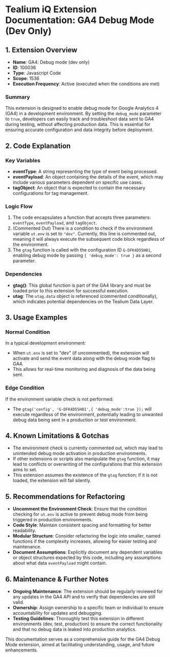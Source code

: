 # Tealium iQ Extension Documentation: GA4 Debug Mode (Dev Only)

## 1. Extension Overview
- **Name**: GA4: Debug mode (dev only)
- **ID**: 100036
- **Type**: Javascript Code
- **Scope**: 1536
- **Execution Frequency**: Active (executed when the conditions are met)

### Summary
This extension is designed to enable debug mode for Google Analytics 4 (GA4) in a development environment. By setting the `debug_mode` parameter to `true`, developers can easily track and troubleshoot data sent to GA4 during testing, without affecting production data. This is essential for ensuring accurate configuration and data integrity before deployment.

## 2. Code Explanation

### Key Variables
- **eventType**: A string representing the type of event being processed.
- **eventPayload**: An object containing the details of the event, which may include various parameters dependent on specific use cases.
- **tagObject**: An object that is expected to contain the necessary configurations for tag management.

### Logic Flow
1. The code encapsulates a function that accepts three parameters: `eventType`, `eventPayload`, and `tagObject`.
2. (Commented Out) There is a condition to check if the environment variable `ut.env` is set to `"dev"`. Currently, this line is commented out, meaning it will always execute the subsequent code block regardless of the environment.
3. The `gtag` function is called with the configuration ID `G-DFK4D55H81`, enabling debug mode by passing `{ 'debug_mode': true }` as a second parameter.

### Dependencies
- **gtag()**: This global function is part of the GA4 library and must be loaded prior to this extension for successful execution.
- **utag**: The `utag.data` object is referenced (commented conditionally), which indicates potential dependencies on the Tealium Data Layer.

## 3. Usage Examples

### Normal Condition
In a typical development environment:
- When `ut.env` is set to "dev" (if uncommented), the extension will activate and send the event data along with the debug mode flag to GA4.
- This allows for real-time monitoring and diagnosis of the data being sent.

### Edge Condition
If the environment variable check is not performed:
- The `gtag('config', 'G-DFK4D55H81',{ 'debug_mode':true });` will execute regardless of the environment, potentially leading to unwanted debug data being sent in a production or test environment.

## 4. Known Limitations & Gotchas
- The environment check is currently commented out, which may lead to unintended debug mode activation in production environments.
- If other extensions or scripts also manipulate the `gtag` function, it may lead to conflicts or overwriting of the configurations that this extension aims to set.
- This extension assumes the existence of the `gtag` function; if it is not loaded, the extension will fail silently.

## 5. Recommendations for Refactoring
- **Uncomment the Environment Check**: Ensure that the condition checking for `ut.env` is active to prevent debug mode from being triggered in production environments.
- **Code Style**: Maintain consistent spacing and formatting for better readability.
- **Modular Structure**: Consider refactoring the logic into smaller, named functions if the complexity increases, allowing for easier testing and maintenance.
- **Document Assumptions**: Explicitly document any dependent variables or object structures expected by this code, including any assumptions about what data `eventPayload` might contain.

## 6. Maintenance & Further Notes
- **Ongoing Maintenance**: The extension should be regularly reviewed for any updates in the GA4 API and to verify that dependencies are still valid.
- **Ownership**: Assign ownership to a specific team or individual to ensure accountability for updates and debugging.
- **Testing Guidelines**: Thoroughly test this extension in different environments (dev, test, production) to ensure the correct functionality and that no debug data is leaked into production analytics.

This documentation serves as a comprehensive guide for the GA4 Debug Mode extension, aimed at facilitating understanding, usage, and future enhancements.